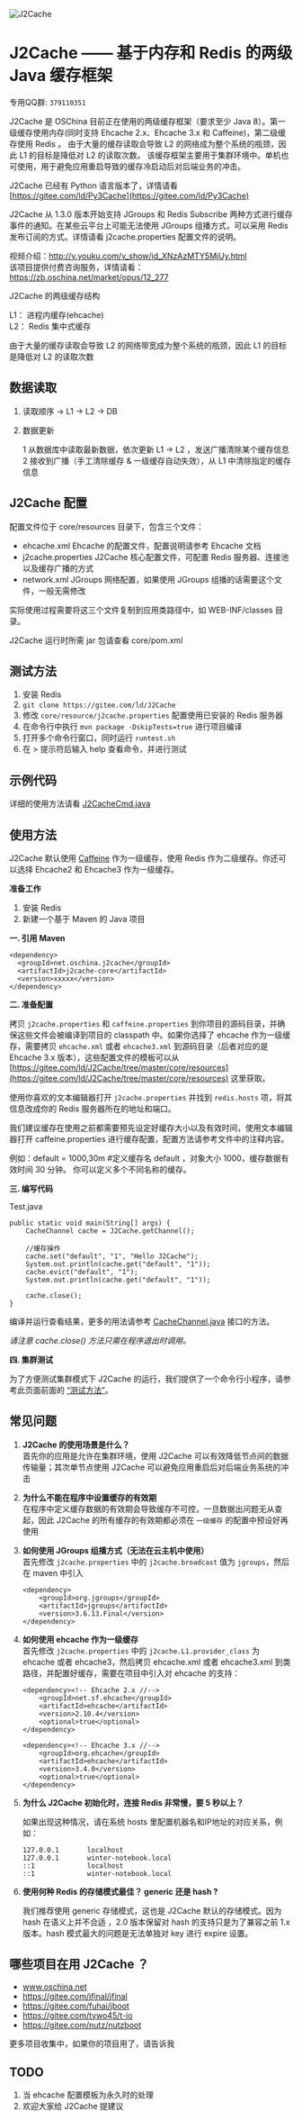 ![J2Cache](docs/J2Cache.png)

# J2Cache —— 基于内存和 Redis 的两级 Java 缓存框架

专用QQ群: `379110351`

J2Cache 是 OSChina 目前正在使用的两级缓存框架（要求至少 Java 8）。第一级缓存使用内存(同时支持 Ehcache 2.x、Ehcache 3.x 和 Caffeine)，第二级缓存使用 Redis 。
由于大量的缓存读取会导致 L2 的网络成为整个系统的瓶颈，因此 L1 的目标是降低对 L2 的读取次数。
该缓存框架主要用于集群环境中。单机也可使用，用于避免应用重启导致的缓存冷启动后对后端业务的冲击。

J2Cache 已经有 Python 语言版本了，详情请看 [https://gitee.com/ld/Py3Cache](https://gitee.com/ld/Py3Cache)

J2Cache 从 1.3.0 版本开始支持 JGroups 和 Redis Subscribe 两种方式进行缓存事件的通知。在某些云平台上可能无法使用 JGroups 组播方式，可以采用 Redis 发布订阅的方式。详情请看 j2cache.properties 配置文件的说明。

视频介绍：http://v.youku.com/v_show/id_XNzAzMTY5MjUy.html  
该项目提供付费咨询服务，详情请看：https://zb.oschina.net/market/opus/12_277

J2Cache 的两级缓存结构

L1： 进程内缓存(ehcache)   
L2： Redis 集中式缓存

由于大量的缓存读取会导致 L2 的网络带宽成为整个系统的瓶颈，因此 L1 的目标是降低对 L2 的读取次数

		 
## 数据读取

1. 读取顺序  -> L1 -> L2 -> DB

2. 数据更新

    1 从数据库中读取最新数据，依次更新 L1 -> L2 ，发送广播清除某个缓存信息  
    2 接收到广播（手工清除缓存 & 一级缓存自动失效），从 L1 中清除指定的缓存信息

## J2Cache 配置

配置文件位于 core/resources 目录下，包含三个文件：

* ehcache.xml Ehcache 的配置文件，配置说明请参考 Ehcache 文档
* j2cache.properties J2Cache 核心配置文件，可配置 Redis 服务器、连接池以及缓存广播的方式
* network.xml JGroups 网络配置，如果使用 JGroups 组播的话需要这个文件，一般无需修改

实际使用过程需要将这三个文件复制到应用类路径中，如 WEB-INF/classes 目录。

J2Cache 运行时所需 jar 包请查看 core/pom.xml

## 测试方法

1. 安装 Redis  
2. `git clone https://gitee.com/ld/J2Cache`
3. 修改 `core/resource/j2cache.properties` 配置使用已安装的 Redis 服务器
4. 在命令行中执行 `mvn package -DskipTests=true` 进行项目编译  
5. 打开多个命令行窗口，同时运行 `runtest.sh` 
6. 在 > 提示符后输入 help 查看命令，并进行测试

## 示例代码

详细的使用方法请看 [J2CacheCmd.java](https://gitee.com/ld/J2Cache/blob/master/core/src/net/oschina/j2cache/J2CacheCmd.java)

## 使用方法

J2Cache 默认使用 [Caffeine](https://www.oschina.net/p/ben-manes-caffeine) 作为一级缓存，使用 Redis 作为二级缓存。你还可以选择 Ehcache2 和 Ehcache3 作为一级缓存。

**准备工作**

1. 安装 Redis
2. 新建一个基于 Maven 的 Java 项目

**一. 引用 Maven**

```
<dependency>
  <groupId>net.oschina.j2cache</groupId>  
  <artifactId>j2cache-core</artifactId>  
  <version>xxxxx</version>  
</dependency>
```

**二. 准备配置**
 
拷贝 `j2cache.properties` 和 `caffeine.properties` 到你项目的源码目录，并确保这些文件会被编译到项目的 classpath 中。如果你选择了 ehcache 作为一级缓存，需要拷贝 `ehcache.xml` 或者 `ehcache3.xml` 到源码目录（后者对应的是 Ehcache 3.x 版本），这些配置文件的模板可以从 [https://gitee.com/ld/J2Cache/tree/master/core/resources](https://gitee.com/ld/J2Cache/tree/master/core/resources) 这里获取。

使用你喜欢的文本编辑器打开 `j2cache.properties` 并找到 `redis.hosts` 项，将其信息改成你的 Redis 服务器所在的地址和端口。

我们建议缓存在使用之前都需要预先设定好缓存大小以及有效时间，使用文本编辑器打开 caffeine.properties 进行缓存配置，配置方法请参考文件中的注释内容。

例如：default = 1000,30m #定义缓存名 default ，对象大小 1000，缓存数据有效时间 30 分钟。 你可以定义多个不同名称的缓存。

**三. 编写代码**

Test.java  

```
public static void main(String[] args) {
    CacheChannel cache = J2Cache.getChannel();
    
    //缓存操作
    cache.set("default", "1", "Hello J2Cache");
    System.out.println(cache.get("default", "1"));
    cache.evict("default", "1");
    System.out.println(cache.get("default", "1"));
    
    cache.close();
}
```
编译并运行查看结果，更多的用法请参考 [CacheChannel.java](https://gitee.com/ld/J2Cache/blob/master/core/src/net/oschina/j2cache/CacheChannel.java) 接口的方法。

*请注意 cache.close() 方法只需在程序退出时调用。*

**四. 集群测试**

为了方便测试集群模式下 J2Cache 的运行，我们提供了一个命令行小程序，请参考此页面前面的 [“测试方法”](#%E6%B5%8B%E8%AF%95%E6%96%B9%E6%B3%95)。

## 常见问题

1. **J2Cache 的使用场景是什么？**  
首先你的应用是允许在集群环境，使用 J2Cache 可以有效降低节点间的数据传输量；其次单节点使用 J2Cache 可以避免应用重启后对后端业务系统的冲击
2. **为什么不能在程序中设置缓存的有效期**  
在程序中定义缓存数据的有效期会导致缓存不可控，一旦数据出问题无从查起，因此 J2Cache 的所有缓存的有效期都必须在 `一级缓存` 的配置中预设好再使用
3. **如何使用 JGroups 组播方式（无法在云主机中使用）**  
首先修改 `j2cache.properties` 中的 `j2cache.broadcast` 值为 `jgroups`，然后在 maven 中引入
	
	```
	<dependency>
	    <groupId>org.jgroups</groupId>
	    <artifactId>jgroups</artifactId>
	    <version>3.6.13.Final</version>
	</dependency>
	```
4. **如何使用 ehcache 作为一级缓存**  
首先修改 `j2cache.properties` 中的 `j2cache.L1.provider_class` 为 ehcache 或者 ehcache3，然后拷贝 ehcache.xml 或者 ehcache3.xml 到类路径，并配置好缓存，需要在项目中引入对 ehcache 的支持：  

	```
    <dependency><!-- Ehcache 2.x //-->
        <groupId>net.sf.ehcache</groupId>
        <artifactId>ehcache</artifactId>
        <version>2.10.4</version>
        <optional>true</optional>
    </dependency>
    
    <dependency><!-- Ehcache 3.x //-->
        <groupId>org.ehcache</groupId>
        <artifactId>ehcache</artifactId>
        <version>3.4.0</version>
        <optional>true</optional>
    </dependency>

	```
5. **为什么 J2Cache 初始化时，连接 Redis 非常慢，要 5 秒以上？**

    如果出现这种情况，请在系统 hosts 里配置机器名和IP地址的对应关系，例如：  

    ```
    127.0.0.1       localhost
    127.0.0.1       winter-notebook.local
    ::1             localhost
    ::1             winter-notebook.local
    ```
    
6. **使用何种 Redis 的存储模式最佳？ generic 还是 hash ?**  

    我们推荐使用 generic 存储模式，这也是 J2Cache 默认的存储模式。因为 hash 在语义上并不合适
   ，2.0 版本保留对 hash 的支持只是为了兼容之前 1.x 版本。hash 模式最大的问题是无法单独对 key 进行 expire 设置。

## 哪些项目在用 J2Cache ？

* www.oschina.net
* https://gitee.com/jfinal/jfinal
* https://gitee.com/fuhai/jboot
* https://gitee.com/tywo45/t-io
* https://gitee.com/nutz/nutzboot

更多项目收集中，如果你的项目用了，请告诉我

## TODO ##

1. 当 ehcache 配置模板为永久时的处理
2. 欢迎大家给 J2Cache 提建议
